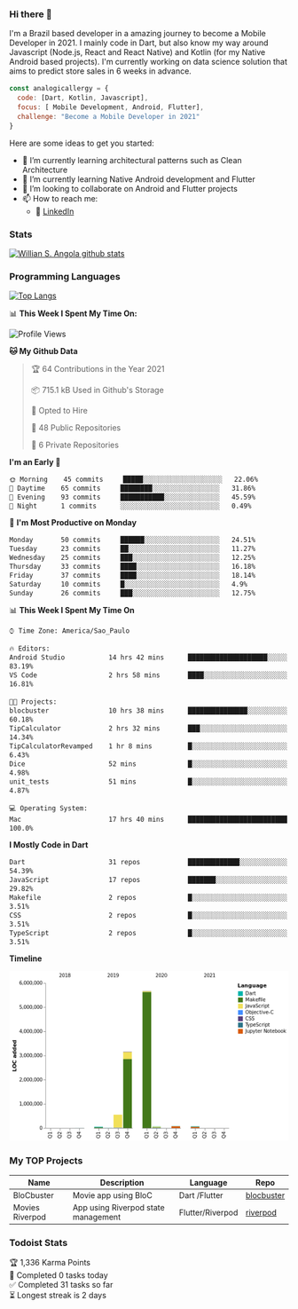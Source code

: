 ### Hi there 👋

I'm a Brazil based developer in a amazing journey to become a Mobile Developer in 2021. I mainly code in Dart, but also know my way around Javascript (Node.js, React and React Native) and Kotlin (for my Native Android based projects). I'm currently working on data science solution that aims to predict store sales in 6 weeks in advance.

```javascript
const analogicallergy = {
  code: [Dart, Kotlin, Javascript],
  focus: [ Mobile Development, Android, Flutter],
  challenge: "Become a Mobile Developer in 2021"
}
```

Here are some ideas to get you started:

- 🔭 I’m currently learning architectural patterns such as Clean Architecture
- 🌱 I’m currently learning Native Android development and Flutter
- 👯 I’m looking to collaborate on Android and Flutter projects
- 📫 How to reach me:
  - :office: [LinkedIn](https://www.linkedin.com/in/wsabsi/)

### Stats

[![Willian S. Angola github stats](https://github-readme-stats.vercel.app/api?username=analogicallergy&count_private=true&show_icons=true&theme=radical&hide_rank=false)](https://github.com/anuraghazra/github-readme-stats)

### Programming Languages

[![Top Langs](https://github-readme-stats.vercel.app/api/top-langs/?username=analogicallergy)](https://github.com/analogicallergy/github-readme-stats)

📊 **This Week I Spent My Time On:**

<!--START_SECTION:waka-->
![Profile Views](http://img.shields.io/badge/Profile%20Views-0-blue)

**🐱 My Github Data** 

> 🏆 64 Contributions in the Year 2021
 > 
> 📦 715.1 kB Used in Github's Storage 
 > 
> 💼 Opted to Hire
 > 
> 📜 48 Public Repositories 
 > 
> 🔑 6 Private Repositories  
 > 
**I'm an Early 🐤** 

```text
🌞 Morning    45 commits     █████░░░░░░░░░░░░░░░░░░░░   22.06% 
🌆 Daytime    65 commits     ████████░░░░░░░░░░░░░░░░░   31.86% 
🌃 Evening    93 commits     ███████████░░░░░░░░░░░░░░   45.59% 
🌙 Night      1 commits      ░░░░░░░░░░░░░░░░░░░░░░░░░   0.49%

```
📅 **I'm Most Productive on Monday** 

```text
Monday       50 commits     ██████░░░░░░░░░░░░░░░░░░░   24.51% 
Tuesday      23 commits     ██░░░░░░░░░░░░░░░░░░░░░░░   11.27% 
Wednesday    25 commits     ███░░░░░░░░░░░░░░░░░░░░░░   12.25% 
Thursday     33 commits     ████░░░░░░░░░░░░░░░░░░░░░   16.18% 
Friday       37 commits     ████░░░░░░░░░░░░░░░░░░░░░   18.14% 
Saturday     10 commits     █░░░░░░░░░░░░░░░░░░░░░░░░   4.9% 
Sunday       26 commits     ███░░░░░░░░░░░░░░░░░░░░░░   12.75%

```


📊 **This Week I Spent My Time On** 

```text
⌚︎ Time Zone: America/Sao_Paulo

🔥 Editors: 
Android Studio           14 hrs 42 mins      ████████████████████░░░░░   83.19% 
VS Code                  2 hrs 58 mins       ████░░░░░░░░░░░░░░░░░░░░░   16.81%

🐱‍💻 Projects: 
blocbuster               10 hrs 38 mins      ███████████████░░░░░░░░░░   60.18% 
TipCalculator            2 hrs 32 mins       ███░░░░░░░░░░░░░░░░░░░░░░   14.34% 
TipCalculatorRevamped    1 hr 8 mins         █░░░░░░░░░░░░░░░░░░░░░░░░   6.43% 
Dice                     52 mins             █░░░░░░░░░░░░░░░░░░░░░░░░   4.98% 
unit_tests               51 mins             █░░░░░░░░░░░░░░░░░░░░░░░░   4.87%

💻 Operating System: 
Mac                      17 hrs 40 mins      █████████████████████████   100.0%

```

**I Mostly Code in Dart** 

```text
Dart                     31 repos            █████████████░░░░░░░░░░░░   54.39% 
JavaScript               17 repos            ███████░░░░░░░░░░░░░░░░░░   29.82% 
Makefile                 2 repos             █░░░░░░░░░░░░░░░░░░░░░░░░   3.51% 
CSS                      2 repos             █░░░░░░░░░░░░░░░░░░░░░░░░   3.51% 
TypeScript               2 repos             █░░░░░░░░░░░░░░░░░░░░░░░░   3.51%

```


**Timeline**

![Chart not found](https://raw.githubusercontent.com/AnalogicAllergy/AnalogicAllergy/main/charts/bar_graph.png) 


<!--END_SECTION:waka-->

### My TOP Projects

| Name            | Description                         | Language         | Repo                                                           |
| --------------- | ----------------------------------- | ---------------- | -------------------------------------------------------------- |
| BloCbuster      | Movie app using BloC                | Dart /Flutter    | [blocbuster](https://github.com/AnalogicAllergy/blocbuster)    |
| Movies Riverpod | App using Riverpod state management | Flutter/Riverpod | [riverpod](https://github.com/AnalogicAllergy/movies_riverpod) |

### Todoist Stats

<!-- TODO-IST:START -->
🏆  1,336 Karma Points           
🌸  Completed 0 tasks today           
✅  Completed 31 tasks so far           
⏳  Longest streak is 2 days
<!-- TODO-IST:END -->
